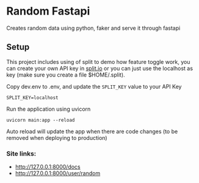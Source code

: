 # Random Fastapi

Creates random data using python, faker and serve it through fastapi

## Setup
This project includes using of split to demo how feature toggle work, you can create your own API key in [split.io](https://app.split.io) or you can just use the localhost as key (make sure you create a file $HOME/.split).

Copy dev.env to .env, and update the `SPLIT_KEY` value to your API Key
```
SPLIT_KEY=localhost
```

Run the application using uvicorn
```
uvicorn main:app --reload
```

Auto reload will update the app when there are code changes (to be removed when deploying to production)

### Site links:
- http://127.0.0.1:8000/docs
- http://127.0.0.1:8000/user/random

